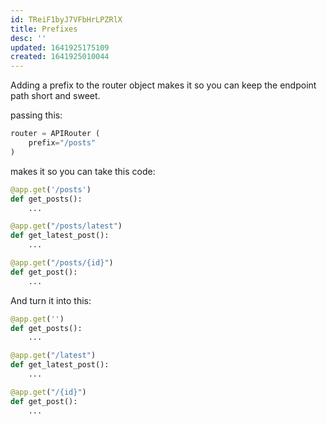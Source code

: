 ```yaml
---
id: TReiF1byJ7VFbHrLPZRlX
title: Prefixes
desc: ''
updated: 1641925175109
created: 1641925010044
---
```


Adding a prefix to the router object makes it so you can keep the endpoint path
short and sweet.

passing this:

```python
router = APIRouter (
    prefix="/posts"
)
```

makes it so you can take this code:

```python
@app.get('/posts')
def get_posts():
    ...

@app.get("/posts/latest")
def get_latest_post():
    ...

@app.get("/posts/{id}")
def get_post():
    ...
```

And turn it into this:

```python
@app.get('')
def get_posts():
    ...

@app.get("/latest")
def get_latest_post():
    ...

@app.get("/{id}")
def get_post():
    ...
```
